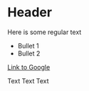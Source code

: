 # Header

Here is some regular text

* Bullet 1 
* Bullet 2 

[Link to Google](http://www.google.com)

Text Text Text